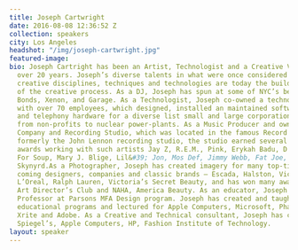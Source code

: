 ```yaml
---
title: Joseph Cartwright
date: 2016-08-08 12:36:52 Z
collection: speakers
city: Los Angeles
headshot: "/img/joseph-cartwright.jpg"
featured-image: 
bio: Joseph Cartright has been an Artist, Technologist and a Creative Vanguard for
  over 20 years. Joseph’s diverse talents in what were once considered disconnected
  creative disciplines, techniques and technologies are today the building blocks
  of the creative process. As a DJ, Joseph has spun at some of NYC’s best clubs –
  Bonds, Xenon, and Garage. As a Technologist, Joseph co-owned a technology company
  with over 70 employees, which designed, installed an maintained software, computer
  and telephony hardware for a diverse list small and large corporations, ranging
  from non-profits to nuclear power-plants. As a Music Producer and owner of a Production
  Company and Recording Studio, which was located in the famous Record Planet space,
  formerly the John Lennon recording studio, the studio earned several gold and platinum
  awards working with such artists Jay Z, R.E.M., Pink, Erykah Badu, D'Angelo, Bowling
  For Soup, Mary J. Blige, Lil&#39; Jon, Mos Def, Jimmy Webb, Fat Joe, and Lynyrd
  Skynyrd.As a Photographer, Joseph has created imagery for many top-tier and up and
  coming designers, companies and classic brands – Escada, Halston, Victoria’s Secret,
  L’Oreal, Ralph Lauren, Victoria’s Secret Beauty, and has won many awards – PDN,
  Art Director’s Club and NAHA, America Beauty. As an educator, Joseph is an Adjunct
  Professor at Parsons MFA Design program. Joseph has created and taught artist based
  educational programs and lectured for Apple Computers, Microsoft, Phase One, HP,
  Xrite and Adobe. As a Creative and Technical consultant, Joseph has consulted for
  Spiegel’s, Apple Computers, HP, Fashion Institute of Technology.
layout: speaker
---
```


